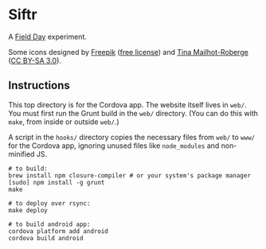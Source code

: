# Siftr

A [Field Day](http://fielddaylab.org) experiment.

Some icons designed by [Freepik](http://www.flaticon.com/authors/freepik) ([free license](http://file005.flaticon.com/downloads/license/license.pdf))
and [Tina Mailhot-Roberge](http://vervex.ca/) ([CC BY-SA 3.0](https://creativecommons.org/licenses/by-sa/3.0/)).

## Instructions

This top directory is for the Cordova app. The website itself lives in `web/`.
You must first run the Grunt build in the `web/` directory.
(You can do this with `make`, from inside or outside `web/`.)

A script in the `hooks/` directory copies the necessary files from `web/` to `www/` for the Cordova app,
ignoring unused files like `node_modules` and non-minified JS.

```
# to build:
brew install npm closure-compiler # or your system's package manager
[sudo] npm install -g grunt
make

# to deploy over rsync:
make deploy

# to build android app:
cordova platform add android
cordova build android
```

